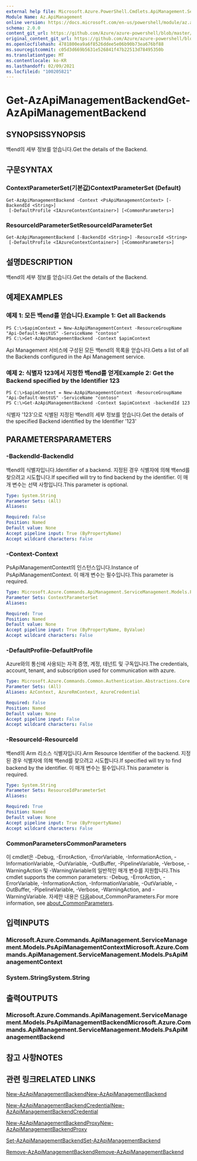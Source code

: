 ```yaml
---
external help file: Microsoft.Azure.PowerShell.Cmdlets.ApiManagement.ServiceManagement.dll-Help.xml
Module Name: Az.ApiManagement
online version: https://docs.microsoft.com/en-us/powershell/module/az.apimanagement/get-azapimanagementbackend
schema: 2.0.0
content_git_url: https://github.com/Azure/azure-powershell/blob/master/src/ApiManagement/ApiManagement/help/Get-AzApiManagementBackend.md
original_content_git_url: https://github.com/Azure/azure-powershell/blob/master/src/ApiManagement/ApiManagement/help/Get-AzApiManagementBackend.md
ms.openlocfilehash: 4781800ea9a6f8526ddee5e06b90b73ea676bf88
ms.sourcegitcommit: c05d3d669b5631e526841f47b22513d78495350b
ms.translationtype: MT
ms.contentlocale: ko-KR
ms.lasthandoff: 02/09/2021
ms.locfileid: "100205821"
---
```

# <span data-ttu-id="8b142-101">Get-AzApiManagementBackend</span><span class="sxs-lookup"><span data-stu-id="8b142-101">Get-AzApiManagementBackend</span></span>

## <span data-ttu-id="8b142-102">SYNOPSIS</span><span class="sxs-lookup"><span data-stu-id="8b142-102">SYNOPSIS</span></span>
<span data-ttu-id="8b142-103">백end의 세부 정보를 얻습니다.</span><span class="sxs-lookup"><span data-stu-id="8b142-103">Get the details of the Backend.</span></span>

## <span data-ttu-id="8b142-104">구문</span><span class="sxs-lookup"><span data-stu-id="8b142-104">SYNTAX</span></span>

### <span data-ttu-id="8b142-105">ContextParameterSet(기본값)</span><span class="sxs-lookup"><span data-stu-id="8b142-105">ContextParameterSet (Default)</span></span>
```
Get-AzApiManagementBackend -Context <PsApiManagementContext> [-BackendId <String>]
 [-DefaultProfile <IAzureContextContainer>] [<CommonParameters>]
```

### <span data-ttu-id="8b142-106">ResourceIdParameterSet</span><span class="sxs-lookup"><span data-stu-id="8b142-106">ResourceIdParameterSet</span></span>
```
Get-AzApiManagementBackend [-BackendId <String>] -ResourceId <String>
 [-DefaultProfile <IAzureContextContainer>] [<CommonParameters>]
```

## <span data-ttu-id="8b142-107">설명</span><span class="sxs-lookup"><span data-stu-id="8b142-107">DESCRIPTION</span></span>
<span data-ttu-id="8b142-108">백end의 세부 정보를 얻습니다.</span><span class="sxs-lookup"><span data-stu-id="8b142-108">Get the details of the Backend.</span></span>

## <span data-ttu-id="8b142-109">예제</span><span class="sxs-lookup"><span data-stu-id="8b142-109">EXAMPLES</span></span>

### <span data-ttu-id="8b142-110">예제 1: 모든 백end를 얻습니다.</span><span class="sxs-lookup"><span data-stu-id="8b142-110">Example 1: Get all Backends</span></span>
```
PS C:\>$apimContext = New-AzApiManagementContext -ResourceGroupName "Api-Default-WestUS" -ServiceName "contoso"
PS C:\>Get-AzApiManagementBackend -Context $apimContext
```

<span data-ttu-id="8b142-111">Api Management 서비스에 구성된 모든 백end의 목록을 얻습니다.</span><span class="sxs-lookup"><span data-stu-id="8b142-111">Gets a list of all the Backends configured in the Api Management service.</span></span>

### <span data-ttu-id="8b142-112">예제 2: 식별자 123에서 지정한 백end를 얻게</span><span class="sxs-lookup"><span data-stu-id="8b142-112">Example 2: Get the Backend specified by the Identifier 123</span></span>
```
PS C:\>$apimContext = New-AzApiManagementContext -ResourceGroupName "Api-Default-WestUS" -ServiceName "contoso"
PS C:\>Get-AzApiManagementBackend -Context $apimContext -backendId 123
```

<span data-ttu-id="8b142-113">식별자 '123'으로 식별된 지정된 백end의 세부 정보를 얻습니다.</span><span class="sxs-lookup"><span data-stu-id="8b142-113">Get the details of the specified Backend identified by the Identifier '123'</span></span>

## <span data-ttu-id="8b142-114">PARAMETERS</span><span class="sxs-lookup"><span data-stu-id="8b142-114">PARAMETERS</span></span>

### <span data-ttu-id="8b142-115">-BackendId</span><span class="sxs-lookup"><span data-stu-id="8b142-115">-BackendId</span></span>
<span data-ttu-id="8b142-116">백end의 식별자입니다.</span><span class="sxs-lookup"><span data-stu-id="8b142-116">Identifier of a backend.</span></span>
<span data-ttu-id="8b142-117">지정된 경우 식별자에 의해 백end를 찾으려고 시도합니다.</span><span class="sxs-lookup"><span data-stu-id="8b142-117">If specified will try to find backend by the identifier.</span></span>
<span data-ttu-id="8b142-118">이 매개 변수는 선택 사항입니다.</span><span class="sxs-lookup"><span data-stu-id="8b142-118">This parameter is optional.</span></span>

```yaml
Type: System.String
Parameter Sets: (All)
Aliases:

Required: False
Position: Named
Default value: None
Accept pipeline input: True (ByPropertyName)
Accept wildcard characters: False
```

### <span data-ttu-id="8b142-119">-Context</span><span class="sxs-lookup"><span data-stu-id="8b142-119">-Context</span></span>
<span data-ttu-id="8b142-120">PsApiManagementContext의 인스턴스입니다.</span><span class="sxs-lookup"><span data-stu-id="8b142-120">Instance of PsApiManagementContext.</span></span>
<span data-ttu-id="8b142-121">이 매개 변수는 필수입니다.</span><span class="sxs-lookup"><span data-stu-id="8b142-121">This parameter is required.</span></span>

```yaml
Type: Microsoft.Azure.Commands.ApiManagement.ServiceManagement.Models.PsApiManagementContext
Parameter Sets: ContextParameterSet
Aliases:

Required: True
Position: Named
Default value: None
Accept pipeline input: True (ByPropertyName, ByValue)
Accept wildcard characters: False
```

### <span data-ttu-id="8b142-122">-DefaultProfile</span><span class="sxs-lookup"><span data-stu-id="8b142-122">-DefaultProfile</span></span>
<span data-ttu-id="8b142-123">Azure와의 통신에 사용되는 자격 증명, 계정, 테넌트 및 구독입니다.</span><span class="sxs-lookup"><span data-stu-id="8b142-123">The credentials, account, tenant, and subscription used for communication with azure.</span></span>

```yaml
Type: Microsoft.Azure.Commands.Common.Authentication.Abstractions.Core.IAzureContextContainer
Parameter Sets: (All)
Aliases: AzContext, AzureRmContext, AzureCredential

Required: False
Position: Named
Default value: None
Accept pipeline input: False
Accept wildcard characters: False
```

### <span data-ttu-id="8b142-124">-ResourceId</span><span class="sxs-lookup"><span data-stu-id="8b142-124">-ResourceId</span></span>
<span data-ttu-id="8b142-125">백end의 Arm 리소스 식별자입니다.</span><span class="sxs-lookup"><span data-stu-id="8b142-125">Arm Resource Identifier of the backend.</span></span> <span data-ttu-id="8b142-126">지정된 경우 식별자에 의해 백end를 찾으려고 시도합니다.</span><span class="sxs-lookup"><span data-stu-id="8b142-126">If specified will try to find backend by the identifier.</span></span> <span data-ttu-id="8b142-127">이 매개 변수는 필수입니다.</span><span class="sxs-lookup"><span data-stu-id="8b142-127">This parameter is required.</span></span>

```yaml
Type: System.String
Parameter Sets: ResourceIdParameterSet
Aliases:

Required: True
Position: Named
Default value: None
Accept pipeline input: True (ByPropertyName)
Accept wildcard characters: False
```

### <span data-ttu-id="8b142-128">CommonParameters</span><span class="sxs-lookup"><span data-stu-id="8b142-128">CommonParameters</span></span>
<span data-ttu-id="8b142-129">이 cmdlet은 -Debug, -ErrorAction, -ErrorVariable, -InformationAction, -InformationVariable, -OutVariable, -OutBuffer, -PipelineVariable, -Verbose, -WarningAction 및 -WarningVariable의 일반적인 매개 변수를 지원합니다.</span><span class="sxs-lookup"><span data-stu-id="8b142-129">This cmdlet supports the common parameters: -Debug, -ErrorAction, -ErrorVariable, -InformationAction, -InformationVariable, -OutVariable, -OutBuffer, -PipelineVariable, -Verbose, -WarningAction, and -WarningVariable.</span></span> <span data-ttu-id="8b142-130">자세한 내용은 [다음](http://go.microsoft.com/fwlink/?LinkID=113216)about_CommonParameters.</span><span class="sxs-lookup"><span data-stu-id="8b142-130">For more information, see [about_CommonParameters](http://go.microsoft.com/fwlink/?LinkID=113216).</span></span>

## <span data-ttu-id="8b142-131">입력</span><span class="sxs-lookup"><span data-stu-id="8b142-131">INPUTS</span></span>

### <span data-ttu-id="8b142-132">Microsoft.Azure.Commands.ApiManagement.ServiceManagement.Models.PsApiManagementContext</span><span class="sxs-lookup"><span data-stu-id="8b142-132">Microsoft.Azure.Commands.ApiManagement.ServiceManagement.Models.PsApiManagementContext</span></span>

### <span data-ttu-id="8b142-133">System.String</span><span class="sxs-lookup"><span data-stu-id="8b142-133">System.String</span></span>

## <span data-ttu-id="8b142-134">출력</span><span class="sxs-lookup"><span data-stu-id="8b142-134">OUTPUTS</span></span>

### <span data-ttu-id="8b142-135">Microsoft.Azure.Commands.ApiManagement.ServiceManagement.Models.PsApiManagementBackend</span><span class="sxs-lookup"><span data-stu-id="8b142-135">Microsoft.Azure.Commands.ApiManagement.ServiceManagement.Models.PsApiManagementBackend</span></span>

## <span data-ttu-id="8b142-136">참고 사항</span><span class="sxs-lookup"><span data-stu-id="8b142-136">NOTES</span></span>

## <span data-ttu-id="8b142-137">관련 링크</span><span class="sxs-lookup"><span data-stu-id="8b142-137">RELATED LINKS</span></span>

[<span data-ttu-id="8b142-138">New-AzApiManagementBackend</span><span class="sxs-lookup"><span data-stu-id="8b142-138">New-AzApiManagementBackend</span></span>](./New-AzApiManagementBackend.md)

[<span data-ttu-id="8b142-139">New-AzApiManagementBackendCredential</span><span class="sxs-lookup"><span data-stu-id="8b142-139">New-AzApiManagementBackendCredential</span></span>](./New-AzApiManagementBackendCredential.md)

[<span data-ttu-id="8b142-140">New-AzApiManagementBackendProxy</span><span class="sxs-lookup"><span data-stu-id="8b142-140">New-AzApiManagementBackendProxy</span></span>](./New-AzApiManagementBackendProxy.md)

[<span data-ttu-id="8b142-141">Set-AzApiManagementBackend</span><span class="sxs-lookup"><span data-stu-id="8b142-141">Set-AzApiManagementBackend</span></span>](./Set-AzApiManagementBackend.md)

[<span data-ttu-id="8b142-142">Remove-AzApiManagementBackend</span><span class="sxs-lookup"><span data-stu-id="8b142-142">Remove-AzApiManagementBackend</span></span>](./Remove-AzApiManagementBackend.md)
